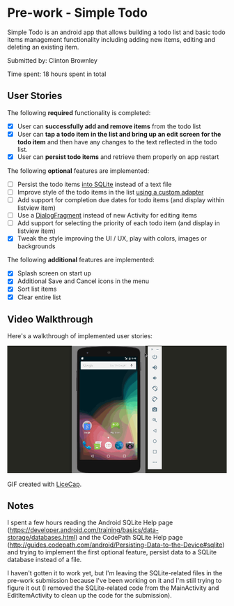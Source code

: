 # Pre-work - Simple Todo

Simple Todo is an android app that allows building a todo list and basic todo items management functionality including adding new items, editing and deleting an existing item.

Submitted by: Clinton Brownley

Time spent: 18 hours spent in total

## User Stories

The following **required** functionality is completed:

* [X] User can **successfully add and remove items** from the todo list
* [X] User can **tap a todo item in the list and bring up an edit screen for the todo item** and then have any changes to the text reflected in the todo list.
* [X] User can **persist todo items** and retrieve them properly on app restart

The following **optional** features are implemented:

* [ ] Persist the todo items [into SQLite](http://guides.codepath.com/android/Persisting-Data-to-the-Device#sqlite) instead of a text file
* [ ] Improve style of the todo items in the list [using a custom adapter](http://guides.codepath.com/android/Using-an-ArrayAdapter-with-ListView)
* [ ] Add support for completion due dates for todo items (and display within listview item)
* [ ] Use a [DialogFragment](http://guides.codepath.com/android/Using-DialogFragment) instead of new Activity for editing items
* [ ] Add support for selecting the priority of each todo item (and display in listview item)
* [X] Tweak the style improving the UI / UX, play with colors, images or backgrounds

The following **additional** features are implemented:

* [X] Splash screen on start up
* [X] Additional Save and Cancel icons in the menu
* [X] Sort list items
* [X] Clear entire list

## Video Walkthrough 

Here's a walkthrough of implemented user stories:

![Demo](https://github.com/cbrownley/SimpleToDo/blob/master/simple-todo-walkthrough.gif)

GIF created with [LiceCap](http://www.cockos.com/licecap/).

## Notes

I spent a few hours reading the Android SQLite Help page (https://developer.android.com/training/basics/data-storage/databases.html) and the CodePath SQLite Help page (http://guides.codepath.com/android/Persisting-Data-to-the-Device#sqlite) and trying to implement the first optional feature, persist data to a SQLite database instead of a file.

I haven't gotten it to work yet, but I'm leaving the SQLite-related files in the pre-work submission because I've been working on it and I'm still trying to figure it out (I removed the SQLite-related code from the MainActivity and EditItemActivity to clean up the code for the submission). 